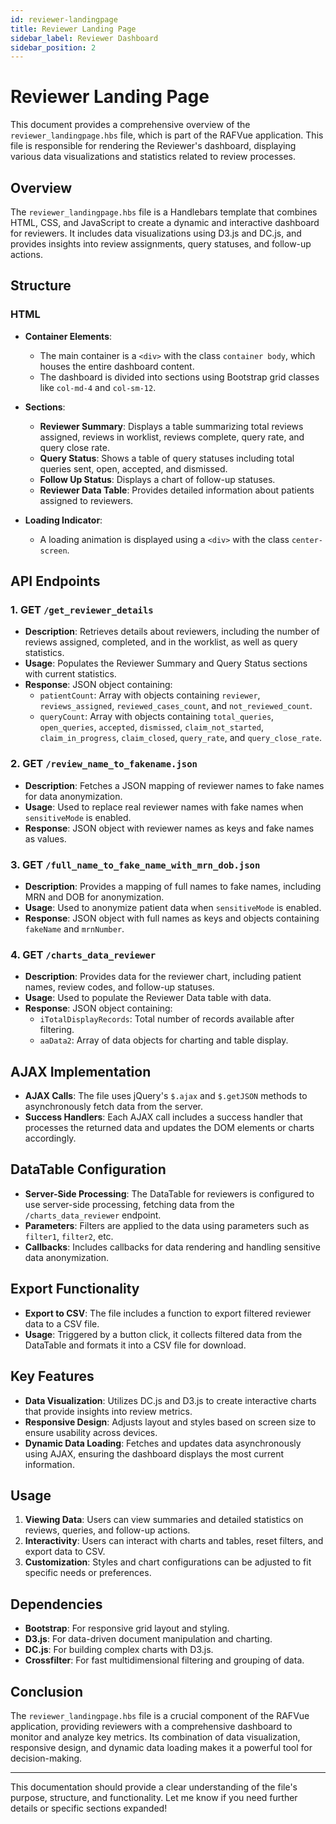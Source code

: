 ```yaml
---
id: reviewer-landingpage
title: Reviewer Landing Page
sidebar_label: Reviewer Dashboard
sidebar_position: 2
---
```


# Reviewer Landing Page

This document provides a comprehensive overview of the `reviewer_landingpage.hbs` file, which is part of the RAFVue application. This file is responsible for rendering the Reviewer's dashboard, displaying various data visualizations and statistics related to review processes.

## Overview

The `reviewer_landingpage.hbs` file is a Handlebars template that combines HTML, CSS, and JavaScript to create a dynamic and interactive dashboard for reviewers. It includes data visualizations using D3.js and DC.js, and provides insights into review assignments, query statuses, and follow-up actions.

## Structure

### HTML

- **Container Elements**: 
  - The main container is a `<div>` with the class `container body`, which houses the entire dashboard content.
  - The dashboard is divided into sections using Bootstrap grid classes like `col-md-4` and `col-sm-12`.

- **Sections**:
  - **Reviewer Summary**: Displays a table summarizing total reviews assigned, reviews in worklist, reviews complete, query rate, and query close rate.
  - **Query Status**: Shows a table of query statuses including total queries sent, open, accepted, and dismissed.
  - **Follow Up Status**: Displays a chart of follow-up statuses.
  - **Reviewer Data Table**: Provides detailed information about patients assigned to reviewers.

- **Loading Indicator**: 
  - A loading animation is displayed using a `<div>` with the class `center-screen`.

## API Endpoints

### 1. GET `/get_reviewer_details`

- **Description**: Retrieves details about reviewers, including the number of reviews assigned, completed, and in the worklist, as well as query statistics.
- **Usage**: Populates the Reviewer Summary and Query Status sections with current statistics.
- **Response**: JSON object containing:
  - `patientCount`: Array with objects containing `reviewer`, `reviews_assigned`, `reviewed_cases_count`, and `not_reviewed_count`.
  - `queryCount`: Array with objects containing `total_queries`, `open_queries`, `accepted`, `dismissed`, `claim_not_started`, `claim_in_progress`, `claim_closed`, `query_rate`, and `query_close_rate`.

### 2. GET `/review_name_to_fakename.json`

- **Description**: Fetches a JSON mapping of reviewer names to fake names for data anonymization.
- **Usage**: Used to replace real reviewer names with fake names when `sensitiveMode` is enabled.
- **Response**: JSON object with reviewer names as keys and fake names as values.

### 3. GET `/full_name_to_fake_name_with_mrn_dob.json`

- **Description**: Provides a mapping of full names to fake names, including MRN and DOB for anonymization.
- **Usage**: Used to anonymize patient data when `sensitiveMode` is enabled.
- **Response**: JSON object with full names as keys and objects containing `fakeName` and `mrnNumber`.

### 4. GET `/charts_data_reviewer`

- **Description**: Provides data for the reviewer chart, including patient names, review codes, and follow-up statuses.
- **Usage**: Used to populate the Reviewer Data table with data.
- **Response**: JSON object containing:
  - `iTotalDisplayRecords`: Total number of records available after filtering.
  - `aaData2`: Array of data objects for charting and table display.

## AJAX Implementation

- **AJAX Calls**: The file uses jQuery's `$.ajax` and `$.getJSON` methods to asynchronously fetch data from the server.
- **Success Handlers**: Each AJAX call includes a success handler that processes the returned data and updates the DOM elements or charts accordingly.

## DataTable Configuration

- **Server-Side Processing**: The DataTable for reviewers is configured to use server-side processing, fetching data from the `/charts_data_reviewer` endpoint.
- **Parameters**: Filters are applied to the data using parameters such as `filter1`, `filter2`, etc.
- **Callbacks**: Includes callbacks for data rendering and handling sensitive data anonymization.

## Export Functionality

- **Export to CSV**: The file includes a function to export filtered reviewer data to a CSV file.
- **Usage**: Triggered by a button click, it collects filtered data from the DataTable and formats it into a CSV file for download.

## Key Features

- **Data Visualization**: Utilizes DC.js and D3.js to create interactive charts that provide insights into review metrics.
- **Responsive Design**: Adjusts layout and styles based on screen size to ensure usability across devices.
- **Dynamic Data Loading**: Fetches and updates data asynchronously using AJAX, ensuring the dashboard displays the most current information.

## Usage

1. **Viewing Data**: Users can view summaries and detailed statistics on reviews, queries, and follow-up actions.
2. **Interactivity**: Users can interact with charts and tables, reset filters, and export data to CSV.
3. **Customization**: Styles and chart configurations can be adjusted to fit specific needs or preferences.

## Dependencies

- **Bootstrap**: For responsive grid layout and styling.
- **D3.js**: For data-driven document manipulation and charting.
- **DC.js**: For building complex charts with D3.js.
- **Crossfilter**: For fast multidimensional filtering and grouping of data.

## Conclusion

The `reviewer_landingpage.hbs` file is a crucial component of the RAFVue application, providing reviewers with a comprehensive dashboard to monitor and analyze key metrics. Its combination of data visualization, responsive design, and dynamic data loading makes it a powerful tool for decision-making.

---

This documentation should provide a clear understanding of the file's purpose, structure, and functionality. Let me know if you need further details or specific sections expanded!